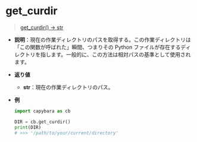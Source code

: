 # get_curdir

> [get_curdir() -> str](https://github.com/DocsaidLab/Capybara/blob/975d62fba4f76db59e715c220f7a2af5ad8d050e/capybara/utils/custom_path.py#L8)

- **説明**：現在の作業ディレクトリのパスを取得する。この作業ディレクトリは「この関数が呼ばれた」瞬間、つまりその Python ファイルが存在するディレクトリを指します。一般的に、この方法は相対パスの基準として使用されます。

- **返り値**

  - **str**：現在の作業ディレクトリのパス。

- **例**

  ```python
  import capybara as cb

  DIR = cb.get_curdir()
  print(DIR)
  # >>> '/path/to/your/current/directory'
  ```
